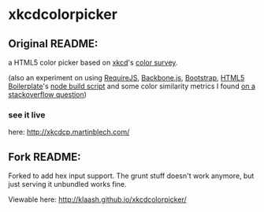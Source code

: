 # xkcdcolorpicker

## Original README:

a HTML5 color picker based on [xkcd](http://xkcd.com/)'s [color
survey](http://blog.xkcd.com/2010/05/03/color-survey-results/).

(also an experiment on using [RequireJS](http://requirejs.org/),
[Backbone.js](http://backbonejs.org/),
[Bootstrap](http://twitter.github.com/bootstrap/), [HTML5
Boilerplate](http://h5bp.com/)'s [node build
script](https://github.com/h5bp/node-build-script) and some color similarity
metrics I found [on a stackoverflow
question](http://stackoverflow.com/questions/1313/followup-finding-an-accurate-distance-between-colors))

### see it live

here: http://xkcdcp.martinblech.com/

## Fork README:

Forked to add hex input support.  The grunt stuff doesn't work anymore, but just serving it
unbundled works fine.

Viewable here: http://klaash.github.io/xkcdcolorpicker/
